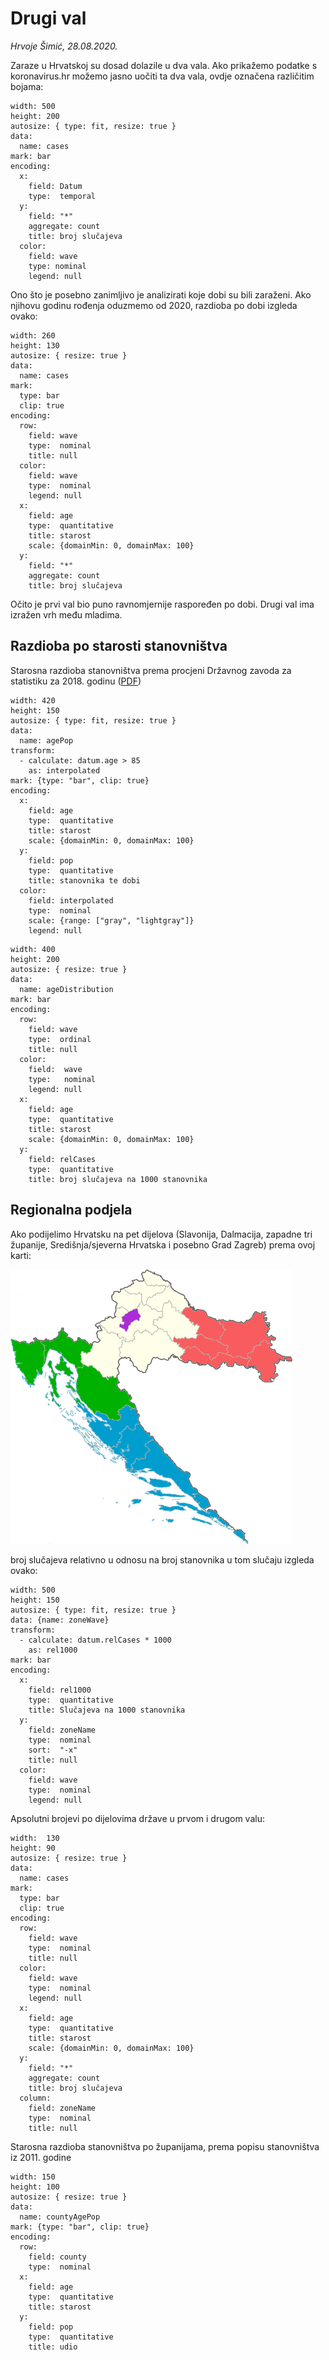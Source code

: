 # Drugi val

*Hrvoje Šimić, 28.08.2020.*

Zaraze u Hrvatskoj su dosad dolazile u dva vala. Ako prikažemo podatke s koronavirus.hr
možemo jasno uočiti ta dva vala, ovdje označena različitim bojama:

```vly
width: 500
height: 200
autosize: { type: fit, resize: true }
data:
  name: cases
mark: bar
encoding:
  x:
    field: Datum
    type:  temporal
  y:
    field: "*"
    aggregate: count
    title: broj slučajeva
  color:
    field: wave
    type: nominal
    legend: null
```

Ono što je posebno zanimljivo je analizirati koje dobi su bili zaraženi.
Ako njihovu godinu rođenja oduzmemo od 2020, razdioba po dobi izgleda ovako:

```vly
width: 260
height: 130
autosize: { resize: true }
data:
  name: cases
mark: 
  type: bar
  clip: true
encoding:
  row:
    field: wave
    type:  nominal
    title: null
  color:
    field: wave
    type:  nominal
    legend: null
  x:
    field: age
    type:  quantitative
    title: starost
    scale: {domainMin: 0, domainMax: 100}
  y:
    field: "*"
    aggregate: count
    title: broj slučajeva
```

Očito je prvi val bio puno ravnomjernije raspoređen po dobi. Drugi val ima izražen vrh među mladima.


## Razdioba po starosti stanovništva

Starosna razdioba stanovništva prema procjeni Državnog zavoda za statistiku za 2018. godinu ([PDF](https://www.dzs.hr/Hrv_Eng/publication/2019/07-01-03_01_2019.htm))

```vly
width: 420
height: 150
autosize: { type: fit, resize: true }
data:
  name: agePop
transform:
  - calculate: datum.age > 85
    as: interpolated
mark: {type: "bar", clip: true}
encoding:
  x:
    field: age
    type:  quantitative
    title: starost
    scale: {domainMin: 0, domainMax: 100}
  y:
    field: pop
    type:  quantitative
    title: stanovnika te dobi
  color:
    field: interpolated
    type:  nominal
    scale: {range: ["gray", "lightgray"]}
    legend: null
```

```vly
width: 400
height: 200
autosize: { resize: true }
data: 
  name: ageDistribution
mark: bar
encoding:
  row:
    field: wave
    type:  ordinal
    title: null
  color:
    field:  wave
    type:   nominal
    legend: null
  x:
    field: age
    type:  quantitative
    title: starost
    scale: {domainMin: 0, domainMax: 100}
  y:
    field: relCases
    type:  quantitative
    title: broj slučajeva na 1000 stanovnika
```

## Regionalna podjela

Ako podijelimo Hrvatsku na pet dijelova (Slavonija, Dalmacija, zapadne tri županije, Središnja/sjeverna Hrvatska i posebno Grad Zagreb) prema ovoj karti:

<p class="center-align">
  <img src="/story/covid-drugi-val/podrucja-hrvatske.png" title="Karta Hrvatske podijeljene na pet dijelova (Zapad, Jug, Istok, Središnja i Grad Zagreb)" />
</p>

broj slučajeva relativno u odnosu na broj stanovnika u tom slučaju izgleda ovako:

```vly
width: 500
height: 150
autosize: { type: fit, resize: true }
data: {name: zoneWave}
transform:
  - calculate: datum.relCases * 1000
    as: rel1000
mark: bar
encoding:
  x:
    field: rel1000
    type:  quantitative
    title: Slučajeva na 1000 stanovnika
  y:
    field: zoneName
    type:  nominal
    sort:  "-x"
    title: null
  color: 
    field: wave
    type:  nominal
    legend: null
```

Apsolutni brojevi po dijelovima države u prvom i drugom valu:

```vly
width:  130
height: 90
autosize: { resize: true }
data:
  name: cases
mark: 
  type: bar
  clip: true
encoding:
  row:
    field: wave
    type:  nominal
    title: null
  color:
    field: wave
    type:  nominal
    legend: null
  x:
    field: age
    type:  quantitative
    title: starost
    scale: {domainMin: 0, domainMax: 100}
  y:
    field: "*"
    aggregate: count
    title: broj slučajeva
  column:
    field: zoneName
    type:  nominal
    title: null
```

Starosna razdioba stanovništva po županijama, prema popisu stanovništva iz 2011. godine

```vly
width: 150
height: 100
autosize: { resize: true }
data:
  name: countyAgePop
mark: {type: "bar", clip: true}
encoding:
  row:
    field: county
    type:  nominal
  x:
    field: age
    type:  quantitative
    title: starost
  y:
    field: pop
    type:  quantitative
    title: udio
```

